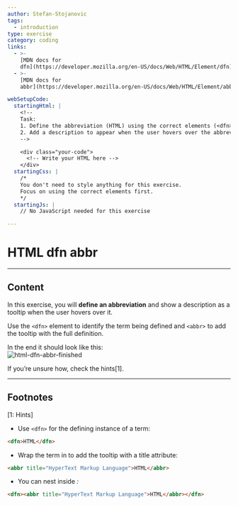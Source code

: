 ```yaml
---
author: Stefan-Stojanovic
tags:
  - introduction
type: exercise
category: coding
links:
  - >-
    [MDN docs for
    dfn](https://developer.mozilla.org/en-US/docs/Web/HTML/Element/dfn){website}
  - >-
    [MDN docs for
    abbr](https://developer.mozilla.org/en-US/docs/Web/HTML/Element/abbr){website}

webSetupCode:
  startingHtml: |
    <!-- 
    Task:
    1. Define the abbreviation (HTML) using the correct elements (<dfn> and <abbr>).
    2. Add a description to appear when the user hovers over the abbreviation.
    -->

    <div class="your-code">
      <!-- Write your HTML here -->
    </div>
  startingCss: |
    /* 
    You don't need to style anything for this exercise.
    Focus on using the correct elements first.
    */
  startingJs: |
    // No JavaScript needed for this exercise

---
```


# HTML dfn abbr

---

## Content

In this exercise, you will **define an abbreviation** and show a description as a tooltip when the user hovers over it.  

Use the `<dfn>` element to identify the term being defined and `<abbr>` to add the tooltip with the full definition.  

In the end it should look like this:  
![html-dfn-abbr-finished](https://img.enkipro.com/5513c764ba4162e6f281ac8030aefb6f.png)  

If you’re unsure how, check the hints[1].  

---

## Footnotes

[1: Hints]
- Use `<dfn>` for the defining instance of a term:  
```html
<dfn>HTML</dfn>
```

- Wrap the term in <abbr> to add the tooltip with a title attribute:
```html
<abbr title="HyperText Markup Language">HTML</abbr>
```

- You can nest <abbr> inside <dfn>:
```html
<dfn><abbr title="HyperText Markup Language">HTML</abbr></dfn>
```
